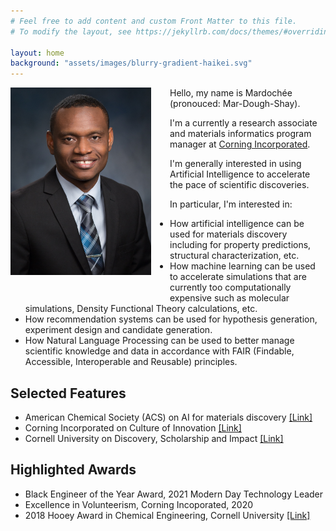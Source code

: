 ```yaml
---
# Feel free to add content and custom Front Matter to this file.
# To modify the layout, see https://jekyllrb.com/docs/themes/#overriding-theme-defaults

layout: home
background: "assets/images/blurry-gradient-haikei.svg"
---
```


<img src="assets/images/reveil_mardochee.jpg"
     alt="Markdown Monster icon"
     style="float: left; margin-right: 30px; margin-bottom: 30px; height:300px" />

Hello, my name is Mardochée (pronouced: Mar-Dough-Shay).

I'm a currently a research associate and materials informatics program manager at [Corning Incorporated](https://corning.com).

I'm generally interested in using Artificial Intelligence to accelerate the pace of
scientific discoveries.

In particular, I'm interested in:

- How artificial intelligence can be used for materials discovery including for
  property predictions, structural characterization, etc.
- How machine learning can be used to accelerate simulations that are currently too
  computationally expensive such as molecular simulations, Density Functional Theory calculations, etc.
- How recommendation systems can be used for hypothesis generation, experiment design and candidate generation.
- How Natural Language Processing can be used to better manage scientific knowledge and data in accordance with FAIR (Findable, Accessible, Interoperable and Reusable) principles.

## Selected Features

- American Chemical Society (ACS) on AI for materials discovery [[Link]](https://cen.acs.org/sections/discovery-reports/future-AI-materials-research-development-discovery.html)
- Corning Incorporated on Culture of Innovation [[Link]](https://www.corning.com/in/en/innovation/culture-of-innovation/Mardochee-Reveil-ACS-recognition.html)
- Cornell University on Discovery, Scholarship and Impact [[Link]](https://research.cornell.edu/news-features/how-do-we-improve-future-computing-power)

## Highlighted Awards

- Black Engineer of the Year Award, 2021 Modern Day Technology Leader
- Excellence in Volunteerism, Corning Incoporated, 2020
- 2018 Hooey Award in Chemical Engineering, Cornell University [[Link]](https://www.cheme.cornell.edu/news/spring-hooey-award-winners-mardochee-reveil-clancy-group-and-snehashis-choudhury-archer-group)
